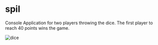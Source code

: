 # spil

Console Application for two players throwing the dice. The first player to reach 40 points wins the game. 

![dice](https://user-images.githubusercontent.com/71657588/178966241-1fab1f56-a36f-43b4-bec7-e289f13eaaa9.png)
